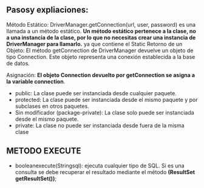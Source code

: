 ## Pasosy expliaciones:
Método Estático: DriverManager.getConnection(url, user, password) es una llamada a un método estático. **Un método estático pertenece a la clase, no a una instancia de la clase, por lo que no necesitas crear una instancia de DriverManager para llamarlo.** ya que contiene el Static 
Retorno de un Objeto: El método getConnection de DriverManager devuelve un objeto de tipo Connection. Este objeto representa una conexión establecida a la base de datos.

Asignación: **El objeto Connection devuelto por getConnection se asigna a la variable connection**.

- public: La clase puede ser instanciada desde cualquier paquete.
- protected: La clase puede ser instanciada desde el mismo paquete y por subclases en otros paquetes.
- Sin modificador (package-private): La clase solo puede ser instanciada desde el mismo paquete.
- private: La clase no puede ser instanciada desde fuera de la misma clase

 ## **METODO EXECUTE**
 - booleanexecute(Stringsql): ejecuta cualquier tipo de SQL. Si es una consulta se debe recuperar el resultado mediante el método **(ResultSet getResultSet())**; 

